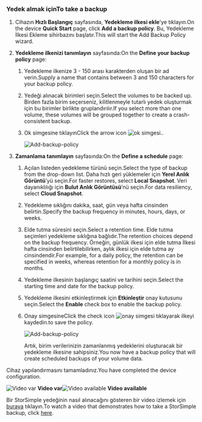 <!--author=alkohli last changed: 9/17/15-->

### <a name="to-take-a-backup"></a><span data-ttu-id="c44da-101">Yedek almak için</span><span class="sxs-lookup"><span data-stu-id="c44da-101">To take a backup</span></span>
1. <span data-ttu-id="c44da-102">Cihazın **Hızlı Başlangıç** sayfasında, **Yedekleme ilkesi ekle**’ye tıklayın.</span><span class="sxs-lookup"><span data-stu-id="c44da-102">On the device **Quick Start** page, click **Add a backup policy**.</span></span> <span data-ttu-id="c44da-103">Bu, Yedekleme İlkesi Ekleme sihirbazını başlatır.</span><span class="sxs-lookup"><span data-stu-id="c44da-103">This will start the Add Backup Policy wizard.</span></span> 
2. <span data-ttu-id="c44da-104">**Yedekleme ilkenizi tanımlayın** sayfasında:</span><span class="sxs-lookup"><span data-stu-id="c44da-104">On the **Define your backup policy** page:</span></span>
   
   1. <span data-ttu-id="c44da-105">Yedekleme ilkenize 3 - 150 arası karakterden oluşan bir ad verin.</span><span class="sxs-lookup"><span data-stu-id="c44da-105">Supply a name that contains between 3 and 150 characters for your backup policy.</span></span>
   2. <span data-ttu-id="c44da-106">Yedeği alınacak birimleri seçin.</span><span class="sxs-lookup"><span data-stu-id="c44da-106">Select the volumes to be backed up.</span></span> <span data-ttu-id="c44da-107">Birden fazla birim seçerseniz, kilitlenmeyle tutarlı yedek oluşturmak için bu birimler birlikte gruplandırılır.</span><span class="sxs-lookup"><span data-stu-id="c44da-107">If you select more than one volume, these volumes will be grouped together to create a crash-consistent backup.</span></span>
   3. <span data-ttu-id="c44da-108">Ok simgesine tıklayın</span><span class="sxs-lookup"><span data-stu-id="c44da-108">Click the arrow icon</span></span> ![ok simgesi](./media/storsimple-take-backup/HCS_ArrowIcon-include.png)<span data-ttu-id="c44da-110">.</span><span class="sxs-lookup"><span data-stu-id="c44da-110">.</span></span> 
      
      ![Add-backup-policy](./media/storsimple-take-backup/HCS_AddBackupPolicyWizard1M-include.png)
3. <span data-ttu-id="c44da-112">**Zamanlama tanımlayın** sayfasında:</span><span class="sxs-lookup"><span data-stu-id="c44da-112">On the **Define a schedule** page:</span></span>
   
   1. <span data-ttu-id="c44da-113">Açılan listeden yedekleme türünü seçin.</span><span class="sxs-lookup"><span data-stu-id="c44da-113">Select the type of backup from the drop-down list.</span></span> <span data-ttu-id="c44da-114">Daha hızlı geri yüklemeler için **Yerel Anlık Görüntü**’yü seçin.</span><span class="sxs-lookup"><span data-stu-id="c44da-114">For faster restores, select **Local Snapshot**.</span></span> <span data-ttu-id="c44da-115">Veri dayanıklılığı için **Bulut Anlık Görüntüsü**’nü seçin.</span><span class="sxs-lookup"><span data-stu-id="c44da-115">For data resiliency, select **Cloud Snapshot**.</span></span>
   2. <span data-ttu-id="c44da-116">Yedekleme sıklığını dakika, saat, gün veya hafta cinsinden belirtin.</span><span class="sxs-lookup"><span data-stu-id="c44da-116">Specify the backup frequency in minutes, hours, days, or weeks.</span></span>
   3. <span data-ttu-id="c44da-117">Elde tutma süresini seçin.</span><span class="sxs-lookup"><span data-stu-id="c44da-117">Select a retention time.</span></span> <span data-ttu-id="c44da-118">Elde tutma seçimleri yedekleme sıklığına bağlıdır.</span><span class="sxs-lookup"><span data-stu-id="c44da-118">The retention choices depend on the backup frequency.</span></span> <span data-ttu-id="c44da-119">Örneğin, günlük ilkesi için elde tutma İlkesi hafta cinsinden belirtilebilirken, aylık ilkesi için elde tutma ay cinsindendir.</span><span class="sxs-lookup"><span data-stu-id="c44da-119">For example, for a daily policy, the retention can be specified in weeks, whereas retention for a monthly policy is in months.</span></span>
   4. <span data-ttu-id="c44da-120">Yedekleme ilkesinin başlangıç saatini ve tarihini seçin.</span><span class="sxs-lookup"><span data-stu-id="c44da-120">Select the starting time and date for the backup policy.</span></span>
   5. <span data-ttu-id="c44da-121">Yedekleme ilkesini etkinleştirmek için **Etkinleştir** onay kutusunu seçin.</span><span class="sxs-lookup"><span data-stu-id="c44da-121">Select the **Enable** check box to enable the backup policy.</span></span> 
   6. <span data-ttu-id="c44da-122">Onay simgesine</span><span class="sxs-lookup"><span data-stu-id="c44da-122">Click the check icon</span></span> ![onay simgesi](./media/storsimple-take-backup/HCS_CheckIcon-include.png) <span data-ttu-id="c44da-124">tıklayarak ilkeyi kaydedin.</span><span class="sxs-lookup"><span data-stu-id="c44da-124">to save the policy.</span></span>
      
      ![Add-backup-policy](./media/storsimple-take-backup/HCS_AddBackupPolicyWizard2M-include.png)
      
      <span data-ttu-id="c44da-126">Artık, birim verilerinizin zamanlanmış yedeklerini oluşturacak bir yedekleme ilkesine sahipsiniz.</span><span class="sxs-lookup"><span data-stu-id="c44da-126">You now have a backup policy that will create scheduled backups of your volume data.</span></span>

<span data-ttu-id="c44da-127">Cihaz yapılandırmasını tamamladınız.</span><span class="sxs-lookup"><span data-stu-id="c44da-127">You have completed the device configuration.</span></span> 

<span data-ttu-id="c44da-128">![Video var](./media/storsimple-take-backup/Video_icon.png) **Video var**</span><span class="sxs-lookup"><span data-stu-id="c44da-128">![Video available](./media/storsimple-take-backup/Video_icon.png) **Video available**</span></span>

<span data-ttu-id="c44da-129">Bir StorSimple yedeğinin nasıl alınacağını gösteren bir video izlemek için [buraya](https://azure.microsoft.com/documentation/videos/take-a-storsimple-backup/) tıklayın.</span><span class="sxs-lookup"><span data-stu-id="c44da-129">To watch a video that demonstrates how to take a StorSimple backup, click [here](https://azure.microsoft.com/documentation/videos/take-a-storsimple-backup/).</span></span>

